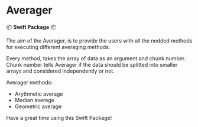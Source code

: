 # Averager

:package: **Swift Package** :package:

The aim of the Averager, is to provide the users with all the nedded methods for executing different averaging methods.

Every method, takes the array of data as an argument and chunk number.
Chunk number tells Averager if the data should be splitted into smaller arrays and considered independently or not.

Averager methods:

 - Arythmetic average
 - Median average
 - Geometric average

Have a great time using this Swift Package!
